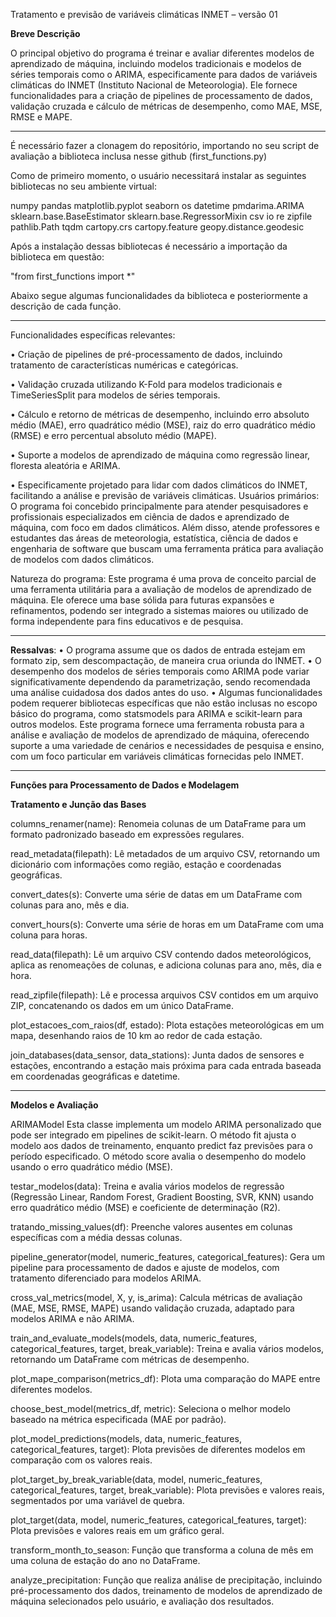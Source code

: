 Tratamento e previsão de variáveis climáticas INMET – versão 01

**Breve Descrição**

O principal objetivo do programa é treinar e avaliar diferentes modelos de aprendizado de máquina, incluindo modelos tradicionais e modelos de séries temporais como o ARIMA, especificamente para dados de variáveis climáticas do INMET (Instituto Nacional de Meteorologia). Ele fornece funcionalidades para a criação de pipelines de processamento de dados, validação cruzada e cálculo de métricas de desempenho, como MAE, MSE, RMSE e MAPE.

-----------------------------------------------------------------------------------------------------------------------

É necessário fazer a clonagem do repositório, importando no seu script de avaliação a biblioteca inclusa nesse github (first_functions.py)

Como de primeiro momento, o usuário necessitará instalar as seguintes bibliotecas no seu ambiente virtual:

numpy
pandas
matplotlib.pyplot
seaborn
os
datetime
pmdarima.ARIMA
sklearn.base.BaseEstimator
sklearn.base.RegressorMixin
csv
io
re
zipfile
pathlib.Path
tqdm
cartopy.crs
cartopy.feature
geopy.distance.geodesic

Após a instalação dessas bibliotecas é necessário a importação da biblioteca em questão:

"from first_functions import *"

Abaixo segue algumas funcionalidades da biblioteca e posteriormente a descrição de cada função.

-----------------------------------------------------------------------------------------------------------------------

Funcionalidades específicas relevantes:

•	Criação de pipelines de pré-processamento de dados, incluindo tratamento de características numéricas e categóricas.

•	Validação cruzada utilizando K-Fold para modelos tradicionais e TimeSeriesSplit para modelos de séries temporais.

•	Cálculo e retorno de métricas de desempenho, incluindo erro absoluto médio (MAE), erro quadrático médio (MSE), raiz do erro quadrático médio (RMSE) e erro percentual absoluto médio (MAPE).

•	Suporte a modelos de aprendizado de máquina como regressão linear, floresta aleatória e ARIMA.

•	Especificamente projetado para lidar com dados climáticos do INMET, facilitando a análise e previsão de variáveis climáticas.
Usuários primários: O programa foi concebido principalmente para atender pesquisadores e profissionais especializados em ciência de dados e aprendizado de máquina, com foco em dados climáticos. Além disso, atende professores e estudantes das áreas de meteorologia, estatística, ciência de dados e engenharia de software que buscam uma ferramenta prática para avaliação de modelos com dados climáticos.

Natureza do programa: Este programa é uma prova de conceito parcial de uma ferramenta utilitária para a avaliação de modelos de aprendizado de máquina. Ele oferece uma base sólida para futuras expansões e refinamentos, podendo ser integrado a sistemas maiores ou utilizado de forma independente para fins educativos e de pesquisa.

-----------------------------------------------------------------------------------------------------------------------

**Ressalvas**:
•	O programa assume que os dados de entrada estejam em formato zip, sem descompactação, de maneira crua oriunda do INMET.
•	O desempenho dos modelos de séries temporais como ARIMA pode variar significativamente dependendo da parametrização, sendo recomendada uma análise cuidadosa dos dados antes do uso.
•	Algumas funcionalidades podem requerer bibliotecas específicas que não estão inclusas no escopo básico do programa, como statsmodels para ARIMA e scikit-learn para outros modelos.
Este programa fornece uma ferramenta robusta para a análise e avaliação de modelos de aprendizado de máquina, oferecendo suporte a uma variedade de cenários e necessidades de pesquisa e ensino, com um foco particular em variáveis climáticas fornecidas pelo INMET.

-----------------------------------------------------------------------------------------------------------------------

**Funções para Processamento de Dados e Modelagem**

**Tratamento e Junção das Bases**

columns_renamer(name): Renomeia colunas de um DataFrame para um formato padronizado baseado em expressões regulares.

read_metadata(filepath): Lê metadados de um arquivo CSV, retornando um dicionário com informações como região, estação e coordenadas geográficas.

convert_dates(s): Converte uma série de datas em um DataFrame com colunas para ano, mês e dia.

convert_hours(s): Converte uma série de horas em um DataFrame com uma coluna para horas.

read_data(filepath): Lê um arquivo CSV contendo dados meteorológicos, aplica as renomeações de colunas, e adiciona colunas para ano, mês, dia e hora.

read_zipfile(filepath): Lê e processa arquivos CSV contidos em um arquivo ZIP, concatenando os dados em um único DataFrame.

plot_estacoes_com_raios(df, estado): Plota estações meteorológicas em um mapa, desenhando raios de 10 km ao redor de cada estação.

join_databases(data_sensor, data_stations): Junta dados de sensores e estações, encontrando a estação mais próxima para cada entrada baseada em coordenadas geográficas e datetime.

-----------------------------------------------------------------------------------------------------------------------

**Modelos e Avaliação**

ARIMAModel
Esta classe implementa um modelo ARIMA personalizado que pode ser integrado em pipelines de scikit-learn. O método fit ajusta o modelo aos dados de treinamento, enquanto predict faz previsões para o período especificado. O método score avalia o desempenho do modelo usando o erro quadrático médio (MSE).

testar_modelos(data): Treina e avalia vários modelos de regressão (Regressão Linear, Random Forest, Gradient Boosting, SVR, KNN) usando erro quadrático médio (MSE) e coeficiente de determinação (R2).

tratando_missing_values(df): Preenche valores ausentes em colunas específicas com a média dessas colunas.

pipeline_generator(model, numeric_features, categorical_features): Gera um pipeline para processamento de dados e ajuste de modelos, com tratamento diferenciado para modelos ARIMA.

cross_val_metrics(model, X, y, is_arima): Calcula métricas de avaliação (MAE, MSE, RMSE, MAPE) usando validação cruzada, adaptado para modelos ARIMA e não ARIMA.

train_and_evaluate_models(models, data, numeric_features, categorical_features, target, break_variable): Treina e avalia vários modelos, retornando um DataFrame com métricas de desempenho.

plot_mape_comparison(metrics_df): Plota uma comparação do MAPE entre diferentes modelos.

choose_best_model(metrics_df, metric): Seleciona o melhor modelo baseado na métrica especificada (MAE por padrão).

plot_model_predictions(models, data, numeric_features, categorical_features, target): Plota previsões de diferentes modelos em comparação com os valores reais.

plot_target_by_break_variable(data, model, numeric_features, categorical_features, target, break_variable): Plota previsões e valores reais, segmentados por uma variável de quebra.

plot_target(data, model, numeric_features, categorical_features, target): Plota previsões e valores reais em um gráfico geral.

transform_month_to_season: Função que transforma a coluna de mês em uma coluna de estação do ano no DataFrame.

analyze_precipitation: Função que realiza análise de precipitação, incluindo pré-processamento dos dados, treinamento de modelos de aprendizado de máquina selecionados pelo usuário, e avaliação dos resultados.
